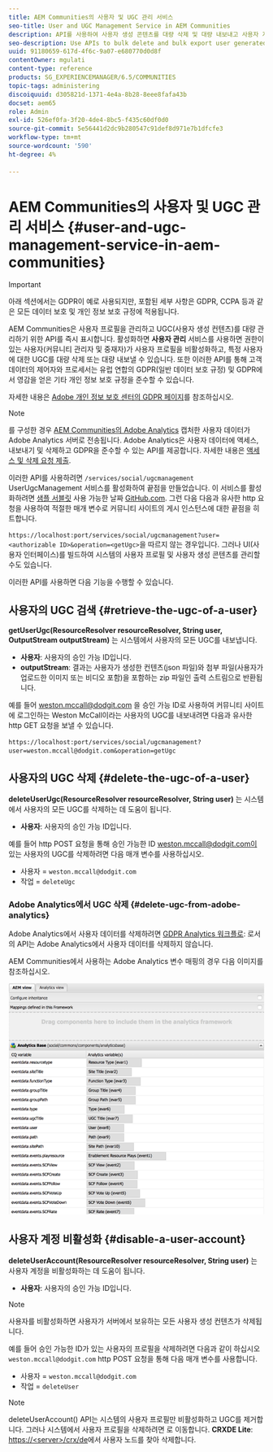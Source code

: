 ```yaml
---
title: AEM Communities의 사용자 및 UGC 관리 서비스
seo-title: User and UGC Management Service in AEM Communities
description: API를 사용하여 사용자 생성 콘텐츠를 대량 삭제 및 대량 내보내고 사용자 계정을 비활성화합니다.
seo-description: Use APIs to bulk delete and bulk export user generated content, and disable user account.
uuid: 91180659-617d-4f6c-9a07-e680770d0d8f
contentOwner: mgulati
content-type: reference
products: SG_EXPERIENCEMANAGER/6.5/COMMUNITIES
topic-tags: administering
discoiquuid: d305821d-1371-4e4a-8b28-8eee8fafa43b
docset: aem65
role: Admin
exl-id: 526ef0fa-3f20-4de4-8bc5-f435c60df0d0
source-git-commit: 5e56441d2dc9b280547c91def8d971e7b1dfcfe3
workflow-type: tm+mt
source-wordcount: '590'
ht-degree: 4%

---
```


# AEM Communities의 사용자 및 UGC 관리 서비스 {#user-and-ugc-management-service-in-aem-communities}

>[!IMPORTANT]
>
>아래 섹션에서는 GDPR이 예로 사용되지만, 포함된 세부 사항은 GDPR, CCPA 등과 같은 모든 데이터 보호 및 개인 정보 보호 규정에 적용됩니다.

AEM Communities은 사용자 프로필을 관리하고 UGC(사용자 생성 컨텐츠)를 대량 관리하기 위한 API를 즉시 표시합니다. 활성화하면 **사용자 관리** 서비스를 사용하면 권한이 있는 사용자(커뮤니티 관리자 및 중재자)가 사용자 프로필을 비활성화하고, 특정 사용자에 대한 UGC를 대량 삭제 또는 대량 내보낼 수 있습니다. 또한 이러한 API를 통해 고객 데이터의 제어자와 프로세서는 유럽 연합의 GDPR(일반 데이터 보호 규정) 및 GDPR에서 영감을 얻은 기타 개인 정보 보호 규정을 준수할 수 있습니다.

자세한 내용은 [Adobe 개인 정보 보호 센터의 GDPR 페이지](https://www.adobe.com/privacy/general-data-protection-regulation.html)를 참조하십시오.

>[!NOTE]
>
>를 구성한 경우 [AEM Communities의 Adobe Analytics](/help/communities/analytics.md) 캡처한 사용자 데이터가 Adobe Analytics 서버로 전송됩니다. Adobe Analytics은 사용자 데이터에 액세스, 내보내기 및 삭제하고 GDPR을 준수할 수 있는 API를 제공합니다. 자세한 내용은 [액세스 및 삭제 요청 제출](https://experienceleague.adobe.com/docs/analytics/admin/data-governance/gdpr-submit-access-delete.html).

이러한 API를 사용하려면 `/services/social/ugcmanagement` UserUgcManagement 서비스를 활성화하여 끝점을 만들었습니다. 이 서비스를 활성화하려면 [샘플 서블릿](https://github.com/Adobe-Marketing-Cloud/aem-communities-ugc-migration/tree/main/bundles/communities-ugc-management-servlet) 사용 가능한 날짜 [GitHub.com](https://github.com/Adobe-Marketing-Cloud/aem-communities-ugc-migration/tree/main/bundles/communities-ugc-management-servlet). 그런 다음 다음과 유사한 http 요청을 사용하여 적절한 매개 변수로 커뮤니티 사이트의 게시 인스턴스에 대한 끝점을 히트합니다.

`https://localhost:port/services/social/ugcmanagement?user=<authorizable ID>&operation=<getUgc>`을 따르지 않는 경우입니다. 그러나 UI(사용자 인터페이스)를 빌드하여 시스템의 사용자 프로필 및 사용자 생성 콘텐츠를 관리할 수도 있습니다.

이러한 API를 사용하면 다음 기능을 수행할 수 있습니다.

## 사용자의 UGC 검색 {#retrieve-the-ugc-of-a-user}

**getUserUgc(ResourceResolver resourceResolver, String user, OutputStream outputStream)** 는 시스템에서 사용자의 모든 UGC를 내보냅니다.

* **사용자**: 사용자의 승인 가능 ID입니다.
* **outputStream**: 결과는 사용자가 생성한 컨텐츠(json 파일)와 첨부 파일(사용자가 업로드한 이미지 또는 비디오 포함)을 포함하는 zip 파일인 출력 스트림으로 반환됩니다.

예를 들어 weston.mccall@dodgit.com 을 승인 가능 ID로 사용하여 커뮤니티 사이트에 로그인하는 Weston McCall이라는 사용자의 UGC를 내보내려면 다음과 유사한 http GET 요청을 보낼 수 있습니다.

`https://localhost:port/services/social/ugcmanagement?user=weston.mccall@dodgit.com&operation=getUgc`

## 사용자의 UGC 삭제 {#delete-the-ugc-of-a-user}

**deleteUserUgc(ResourceResolver resourceResolver, String user)** 는 시스템에서 사용자의 모든 UGC를 삭제하는 데 도움이 됩니다.

* **사용자**: 사용자의 승인 가능 ID입니다.

예를 들어 http POST 요청을 통해 승인 가능한 ID weston.mccall@dodgit.com이 있는 사용자의 UGC를 삭제하려면 다음 매개 변수를 사용하십시오.

* 사용자 = `weston.mccall@dodgit.com`
* 작업 = `deleteUgc`

### Adobe Analytics에서 UGC 삭제 {#delete-ugc-from-adobe-analytics}

Adobe Analytics에서 사용자 데이터를 삭제하려면 [GDPR Analytics 워크플로](https://experienceleague.adobe.com/docs/analytics/admin/data-governance/an-gdpr-workflow.html): 로서의 API는 Adobe Analytics에서 사용자 데이터를 삭제하지 않습니다.

AEM Communities에서 사용하는 Adobe Analytics 변수 매핑의 경우 다음 이미지를 참조하십시오.

![Adobe Analytics에 대한 AEM communities 변수 매핑](assets/analytics-communities-mapping.png)

## 사용자 계정 비활성화 {#disable-a-user-account}

**deleteUserAccount(ResourceResolver resourceResolver, String user)** 는 사용자 계정을 비활성화하는 데 도움이 됩니다.

* **사용자**: 사용자의 승인 가능 ID입니다.

>[!NOTE]
>
>사용자를 비활성화하면 사용자가 서버에서 보유하는 모든 사용자 생성 컨텐츠가 삭제됩니다.

예를 들어 승인 가능한 ID가 있는 사용자의 프로필을 삭제하려면 다음과 같이 하십시오 `weston.mccall@dodgit.com` http POST 요청을 통해 다음 매개 변수를 사용합니다.

* 사용자 = `weston.mccall@dodgit.com`
* 작업 = `deleteUser`

>[!NOTE]
>
>deleteUserAccount() API는 시스템의 사용자 프로필만 비활성화하고 UGC를 제거합니다. 그러나 시스템에서 사용자 프로필을 삭제하려면 로 이동합니다. **CRXDE Lite**: [https://&lt;server>/crx/de](https://localhost:4502/crx/de)에서 사용자 노드를 찾아 삭제합니다.
